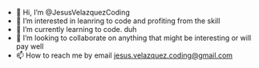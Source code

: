 - 👋 Hi, I’m @JesusVelazquezCoding
- 👀 I’m interested in leanring to code and profiting from the skill
- 🌱 I’m currently learning to code. duh
- 💞️ I’m looking to collaborate on anything that might be interesting or will pay well
- 📫 How to reach me by email jesus.velazquez.coding@gmail.com

<!---
JesusVelazquezCoding/JesusVelazquezCoding is a ✨ special ✨ repository because its `README.md` (this file) appears on your GitHub profile.
You can click the Preview link to take a look at your changes.
--->
